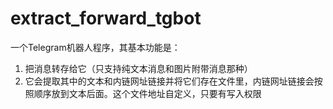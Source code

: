 # extract_forward_tgbot

一个Telegram机器人程序，其基本功能是：
1. 把消息转存给它（只支持纯文本消息和图片附带消息那种）
2. 它会提取其中的文本和内链网址链接并将它们存在文件里，内链网址链接会按照顺序放到文本后面。这个文件地址自定义，只要有写入权限